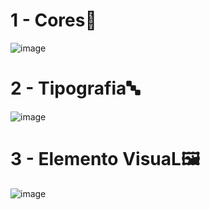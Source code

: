 # 1 - Cores🎨
![image](https://github.com/user-attachments/assets/e1222da9-910e-4082-81a1-47bf48d681fd)

# 2 - Tipografia🔤
![image](https://github.com/user-attachments/assets/febf40b3-f2d2-4787-aba6-06c950236b83)

# 3 - Elemento VisuaL🖼️
![image](https://github.com/user-attachments/assets/5cf07065-b0bb-4685-bf8d-59e33db5ec64)
